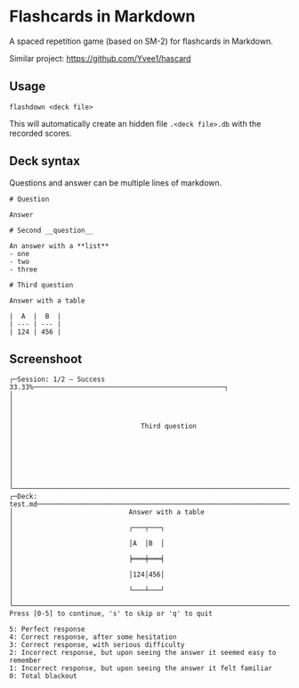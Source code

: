 # Flashcards in Markdown

A spaced repetition game (based on SM-2) for flashcards in Markdown.

Similar project: https://github.com/Yvee1/hascard

## Usage

```
flashdown <deck file>
```

This will automatically create an hidden file `.<deck file>.db` with
the recorded scores.

## Deck syntax

Questions and answer can be multiple lines of markdown.

```
# Question

Answer

# Second __question__

An answer with a **list**
- one
- two
- three

# Third question

Answer with a table

|  A  |  B  |
| --- | --- |
| 124 | 456 |
```

## Screenshoot

```
┌─Session: 1/2 — Success 33.33%────────────────────────────────────────────────┐
│                                                                              │
│                                                                              │
│                                Third question                                │
│                                                                              │
│                                                                              │
│                                                                              │
└──────────────────────────────────────────────────────────────────────────────┘
┌─Deck: test.md────────────────────────────────────────────────────────────────┐
│                             Answer with a table                              │
│                             ┌───┬───┐                                        │
│                             │A  │B  │                                        │
│                             ╞═══╪═══╡                                        │
│                             │124│456│                                        │
│                             └───┴───┘                                        │
└──────────────────────────────────────────────────────────────────────────────┘
Press [0-5] to continue, 's' to skip or 'q' to quit

5: Perfect response
4: Correct response, after some hesitation
3: Correct response, with serious difficulty
2: Incorrect response, but upon seeing the answer it seemed easy to remember
1: Incorrect response, but upon seeing the answer it felt familiar
0: Total blackout
```

